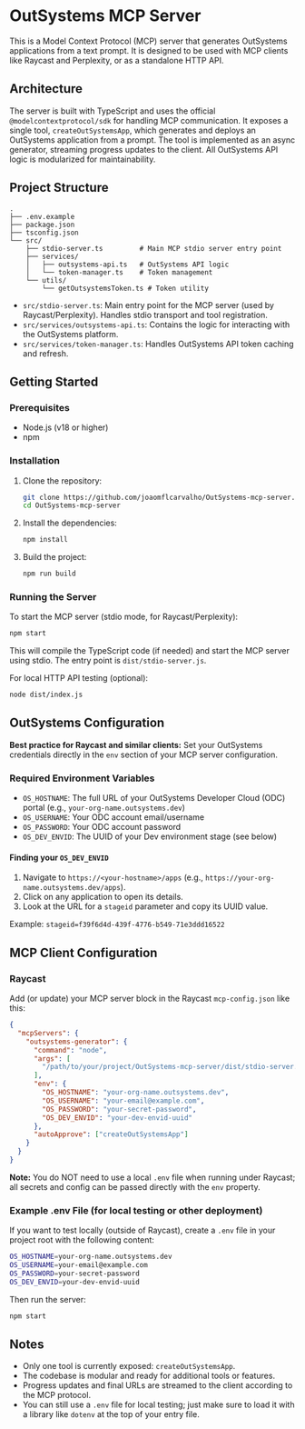 # OutSystems MCP Server

This is a Model Context Protocol (MCP) server that generates OutSystems applications from a text prompt. It is designed to be used with MCP clients like Raycast and Perplexity, or as a standalone HTTP API.

## Architecture

The server is built with TypeScript and uses the official `@modelcontextprotocol/sdk` for handling MCP communication. It exposes a single tool, `createOutSystemsApp`, which generates and deploys an OutSystems application from a prompt. The tool is implemented as an async generator, streaming progress updates to the client. All OutSystems API logic is modularized for maintainability.

## Project Structure

```text
.
├── .env.example
├── package.json
├── tsconfig.json
└── src/
    ├── stdio-server.ts         # Main MCP stdio server entry point
    ├── services/
    │   ├── outsystems-api.ts   # OutSystems API logic
    │   └── token-manager.ts    # Token management
    └── utils/
        └── getOutsystemsToken.ts # Token utility
```

- `src/stdio-server.ts`: Main entry point for the MCP server (used by Raycast/Perplexity). Handles stdio transport and tool registration.
- `src/services/outsystems-api.ts`: Contains the logic for interacting with the OutSystems platform.
- `src/services/token-manager.ts`: Handles OutSystems API token caching and refresh.

## Getting Started

### Prerequisites

- Node.js (v18 or higher)
- npm

### Installation

1.  Clone the repository:
    ```bash
    git clone https://github.com/joaomflcarvalho/OutSystems-mcp-server.git
    cd OutSystems-mcp-server
    ```

2.  Install the dependencies:
    ```bash
    npm install
    ```

3.  Build the project:
    ```bash
    npm run build
    ```

### Running the Server

To start the MCP server (stdio mode, for Raycast/Perplexity):

```bash
npm start
```

This will compile the TypeScript code (if needed) and start the MCP server using stdio. The entry point is `dist/stdio-server.js`.

For local HTTP API testing (optional):

```bash
node dist/index.js
```

## OutSystems Configuration

**Best practice for Raycast and similar clients:**
Set your OutSystems credentials directly in the `env` section of your MCP server configuration.

### Required Environment Variables

-   `OS_HOSTNAME`: The full URL of your OutSystems Developer Cloud (ODC) portal (e.g., `your-org-name.outsystems.dev`)
-   `OS_USERNAME`: Your ODC account email/username
-   `OS_PASSWORD`: Your ODC account password
-   `OS_DEV_ENVID`: The UUID of your Dev environment stage (see below)

#### Finding your `OS_DEV_ENVID`

1.  Navigate to `https://<your-hostname>/apps` (e.g., `https://your-org-name.outsystems.dev/apps`).
2.  Click on any application to open its details.
3.  Look at the URL for a `stageid` parameter and copy its UUID value.

Example:
`stageid=f39f6d4d-439f-4776-b549-71e3ddd16522`

## MCP Client Configuration

### Raycast

Add (or update) your MCP server block in the Raycast `mcp-config.json` like this:

```json
{
  "mcpServers": {
    "outsystems-generator": {
      "command": "node",
      "args": [
        "/path/to/your/project/OutSystems-mcp-server/dist/stdio-server.js"
      ],
      "env": {
        "OS_HOSTNAME": "your-org-name.outsystems.dev",
        "OS_USERNAME": "your-email@example.com",
        "OS_PASSWORD": "your-secret-password",
        "OS_DEV_ENVID": "your-dev-envid-uuid"
      },
      "autoApprove": ["createOutSystemsApp"]
    }
  }
}
```

**Note:**
You do NOT need to use a local `.env` file when running under Raycast; all secrets and config can be passed directly with the `env` property.

### Example .env File (for local testing or other deployment)

If you want to test locally (outside of Raycast), create a `.env` file in your project root with the following content:

```bash
OS_HOSTNAME=your-org-name.outsystems.dev
OS_USERNAME=your-email@example.com
OS_PASSWORD=your-secret-password
OS_DEV_ENVID=your-dev-envid-uuid
```

Then run the server:

```bash
npm start
```

## Notes

-   Only one tool is currently exposed: `createOutSystemsApp`.
-   The codebase is modular and ready for additional tools or features.
-   Progress updates and final URLs are streamed to the client according to the MCP protocol.
-   You can still use a `.env` file for local testing; just make sure to load it with a library like `dotenv` at the top of your entry file.
